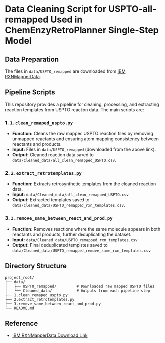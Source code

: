 # Data Cleaning Script for USPTO-all-remapped Used in ChemEnzyRetroPlanner Single-Step Model

## Data Preparation

The files in `data/USPTO_remapped` are downloaded from [IBM RXNMapperData](https://ibm.ent.box.com/v/RXNMapperData/folder/112951098080).

## Pipeline Scripts

This repository provides a pipeline for cleaning, processing, and extracting reaction templates from USPTO reaction data. The main scripts are:

### 1. `1.clean_remaped_uspto.py`
- **Function:** Cleans the raw mapped USPTO reaction files by removing unmapped reactants and ensuring atom mapping consistency between reactants and products.
- **Input:** Files in `data/USPTO_remapped` (downloaded from the above link).
- **Output:** Cleaned reaction data saved to `data/Cleaned_data/all_clean_remapped_USPTO.csv`.

### 2. `2.extract_retrotemplates.py`
- **Function:** Extracts retrosynthetic templates from the cleaned reaction data.
- **Input:** `data/Cleaned_data/all_clean_remapped_USPTO.csv`
- **Output:** Extracted templates saved to `data/Cleaned_data/USPTO_remapped_rxn_templates.csv`.

### 3. `3.remove_same_between_react_and_prod.py`
- **Function:** Removes reactions where the same molecule appears in both reactants and products, further deduplicating the dataset.
- **Input:** `data/Cleaned_data/USPTO_remapped_rxn_templates.csv`
- **Output:** Final deduplicated templates saved to `data/Cleaned_data/USPTO_remapped_remove_same_rxn_templates.csv`

## Directory Structure

```
project_root/
├── data/
│   ├── USPTO_remapped/         # Downloaded raw mapped USPTO files
│   └── Cleaned_data/           # Outputs from each pipeline step
├── 1.clean_remaped_uspto.py
├── 2.extract_retrotemplates.py
├── 3.remove_same_between_react_and_prod.py
└── README.md
```

## Reference
- [IBM RXNMapperData Download Link](https://ibm.ent.box.com/v/RXNMapperData/folder/112951098080) 